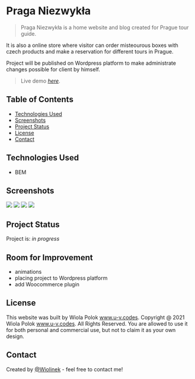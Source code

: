 # Praga Niezwykła

> Praga Niezwykła is a home website and blog created for Prague tour guide.

It is also a online store where visitor can order misteourous boxes with czech products and make a reservation for different tours in Prague.

Project will be published on Wordpress platform to make administrate changes possible for client by himself.

> Live demo [_here_](https://wiolinek.github.io/Praga-niezwykla/).

## Table of Contents

- [Technologies Used](#technologies-used)
- [Screenshots](#screenshots)
- [Project Status](#project-status)
- [License](#license)
- [Contact](#contact)

## Technologies Used

- BEM

## Screenshots

![](main.png)
![](walks.png)
![](boxes.png)
![](blog.png)

## Project Status

Project is: _in progress_

## Room for Improvement

- animations
- placing project to Wordpress platform
- add Woocommerce plugin

## License

This website was built by Wiola Polok www.u-v.codes.
Copyright @ 2021 Wiola Polok www.u-v.codes. All Rights Reserved.
You are allowed to use it for both personal and commercial use, but not to claim it as your own design.

## Contact

Created by [@Wiolinek](https://github.com/Wiolinek) - feel free to contact me!
